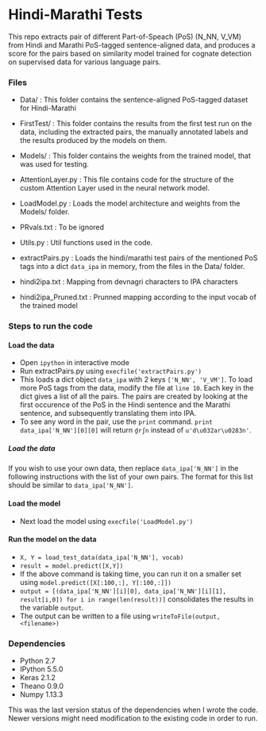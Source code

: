 # Hindi-Marathi Tests

This repo extracts pair of different Part-of-Speach (PoS) (N_NN, V_VM) from Hindi and Marathi PoS-tagged sentence-aligned data, and produces a score for the pairs based on similarity model trained for cognate detection on supervised data for various language pairs.

### Files
 
- Data/ : This folder contains the sentence-aligned PoS-tagged dataset for Hindi-Marathi
- FirstTest/ : This folder contains the results from the first test run on the data, including the extracted pairs, the manually annotated labels and the results produced by the models on them.
- Models/ : This folder contains the weights from the trained model, that was used for testing.

- AttentionLayer.py : This file contains code for the structure of the custom Attention Layer used in the neural network model.
- LoadModel.py : Loads the model architecture and weights from the Models/ folder.
- PRvals.txt : To be ignored
- Utils.py : Util functions used in the code.
- extractPairs.py : Loads the hindi/marathi test pairs of the mentioned PoS tags into a dict `data_ipa` in memory, from the files in the Data/ folder.
- hindi2ipa.txt : Mapping from devnagri characters to IPA characters
- hindi2ipa_Pruned.txt : Prunned mapping according to the input vocab of the trained model

### Steps to run the code

#### Load the data
- Open `ipython` in interactive mode
- Run extractPairs.py using `execfile('extractPairs.py')`
- This loads a dict object `data_ipa` with 2 keys `['N_NN', 'V_VM']`. To load more PoS tags from the data, modify the file at `line 10`. Each key in the dict gives a list of all the pairs. The pairs are created by looking at the first occurence of the PoS in the Hindi sentence and the Marathi sentence, and subsequently translating them into IPA.
- To see any word in the pair, use the `print` command. `print data_ipa['N_NN'][0][0]` will return `d̪rʃn` instead of `u'd\u032ar\u0283n'`.

##### Load the data
If you wish to use your own data, then replace `data_ipa['N_NN']` in the following instructions with the list of your own pairs. The format for this list should be similar to `data_ipa['N_NN']`.

#### Load the model
- Next load the model using `execfile('LoadModel.py')`

#### Run the model on the data
- `X, Y = load_test_data(data_ipa['N_NN'], vocab)`
- `result = model.predict([X,Y])`
- If the above command is taking time, you can run it on a smaller set using `model.predict([X[:100,:], Y[:100,:]])`
- `output = [(data_ipa['N_NN'][i][0], data_ipa['N_NN'][i][1], result[i,0]) for i in range(len(result))]` consolidates the results in the variable `output`.
- The output can be written to a file using `writeToFile(output, <filename>)`

### Dependencies

- Python 2.7
- IPython 5.5.0
- Keras 2.1.2
- Theano 0.9.0
- Numpy 1.13.3

This was the last version status of the dependencies when I wrote the code. Newer versions might need modification to the existing code in order to run.
